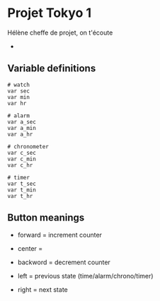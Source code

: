 # Projet Tokyo 1

Hélène cheffe de projet, on t'écoute

+
## Variable definitions

```
# watch
var sec
var min
var hr

# alarm
var a_sec
var a_min
var a_hr

# chronometer
var c_sec
var c_min
var c_hr

# timer
var t_sec
var t_min
var t_hr
```

## Button meanings
* forward = increment counter
* center =
* backword = decrement counter

* left = previous state (time/alarm/chrono/timer)
* right = next state 
